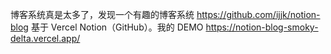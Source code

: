 博客系统真是太多了，发现一个有趣的博客系统 https://github.com/ijjk/notion-blog 基于 Vercel   Notion（GitHub）。我的 DEMO https://notion-blog-smoky-delta.vercel.app/ 
